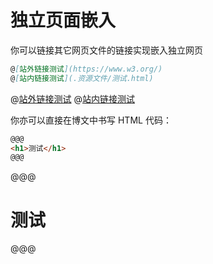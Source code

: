 # 独立页面嵌入

你可以链接其它网页文件的链接实现嵌入独立网页

```markdown
@[站外链接测试](https://www.w3.org/)
@[站内链接测试](.资源文件/测试.html)
```
@[站外链接测试](https://www.w3.org/)
@[站内链接测试](.资源文件/测试.html)

你亦可以直接在博文中书写 HTML 代码：
```markdown
@@@
<h1>测试</h1>
@@@
```
@@@
<h1>测试</h1>
@@@
